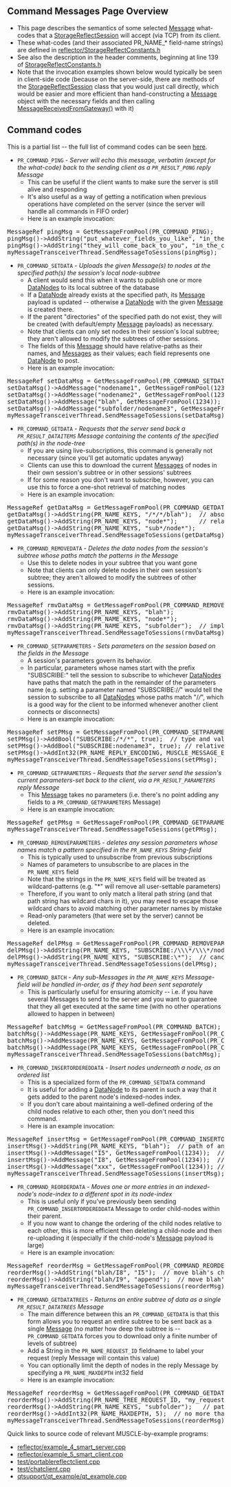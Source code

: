 ## Command Messages Page Overview

* This page describes the semantics of some selected [Message](https://public.msli.com/lcs/muscle/html/classmuscle_1_1Message.html) what-codes that a [StorageReflectSession](https://public.msli.com/lcs/muscle/html/classmuscle_1_1StorageReflectSession.html) will accept (via TCP) from its client.
* These what-codes (and their associated PR_NAME_* field-name strings) are defined in [reflector/StorageReflectConstants.h](https://public.msli.com/lcs/muscle/html/StorageReflectConstants_8h.html)
* See also the description in the header comments, beginning at line 139 of [StorageReflectConstants.h](https://public.msli.com/lcs/muscle/html/StorageReflectConstants_8h_source.html)
* Note that the invocation examples shown below would typically be seen in client-side code (because on the server-side, there are methods of the [StorageReflectSession](https://public.msli.com/lcs/muscle/html/classmuscle_1_1StorageReflectSession.html) class that you would just call directly, which would be easier and more efficient than hand-constructing a [Message](https://public.msli.com/lcs/muscle/html/classmuscle_1_1Message.html) object with the necessary fields and then calling [MessageReceivedFromGateway()](https://public.msli.com/lcs/muscle/html/classmuscle_1_1StorageReflectSession.html#a627414e26cbf6869142f10f7f8f5e5bd) with it)

## Command codes

This is a partial list -- the full list of command codes can be seen [here](https://public.msli.com/lcs/muscle/html/StorageReflectConstants_8h.html#ab04a0655cd1e3bcac5e8f48c18df1a57acf862fe04d3f070f2739c6631328c79c).

* `PR_COMMAND_PING` - *Server will echo this message, verbatim (except for the what-code) back to the sending client as a `PR_RESULT_PONG` reply Message*
    - This can be useful if the client wants to make sure the server is still alive and responding
    - It's also useful as a way of getting a notification when previous operations have completed on the server (since the server will handle all commands in FIFO order)
    - Here is an example invocation:
<pre>
MessageRef pingMsg = GetMessageFromPool(PR_COMMAND_PING);
pingMsg()->AddString("put_whatever_fields_you_like", "in_the_ping_message");
pingMsg()->AddString("they_will_come_back_to_you", "in_the_corresponding_pong_message");
myMessageTransceiverThread.SendMessageToSessions(pingMsg);
</pre>
* `PR_COMMAND_SETDATA` - *Uploads the given Message(s) to nodes at the specified path(s) the session's local node-subtree*
    - A client would send this when it wants to publish one or more [DataNodes](https://public.msli.com/lcs/muscle/html/classmuscle_1_1DataNode.html) to its local subtree of the database
    - If a [DataNode](https://public.msli.com/lcs/muscle/html/classmuscle_1_1DataNode.html) already exists at the specified path, its [Message](https://public.msli.com/lcs/muscle/html/classmuscle_1_1Message.html) payload is updated -- otherwise a [DataNode](https://public.msli.com/lcs/muscle/html/classmuscle_1_1DataNode.html) with the given [Message](https://public.msli.com/lcs/muscle/html/classmuscle_1_1Message.html) is created there.
    - If the parent "directories" of the specified path do not exist, they will be created (with default/empty [Message](https://public.msli.com/lcs/muscle/html/classmuscle_1_1Message.html) payloads) as necessary.
    - Note that clients can only set nodes in their session's local subtree; they aren't allowed to modify the subtrees of other sessions.
    - The fields of this [Message](https://public.msli.com/lcs/muscle/html/classmuscle_1_1Message.html) should have relative-paths as their names, and [Messages](https://public.msli.com/lcs/muscle/html/classmuscle_1_1Message.html) as their values; each field represents one [DataNode](https://public.msli.com/lcs/muscle/html/classmuscle_1_1DataNode.html) to post.  
    - Here is an example invocation:
<pre>
MessageRef setDataMsg = GetMessageFromPool(PR_COMMAND_SETDATA);
setDataMsg()->AddMessage("nodename1", GetMessageFromPool(1234));
setDataMsg()->AddMessage("nodename2", GetMessageFromPool(1234));
setDataMsg()->AddMessage("blah", GetMessageFromPool(1234));
setDataMsg()->AddMessage("subfolder/nodename3", GetMessageFromPool(1234));
myMessageTransceiverThread.SendMessageToSessions(setDataMsg);
</pre>

* `PR_COMMAND_GETDATA` - *Requests that the server send back a `PR_RESULT_DATAITEMS` Message containing the contents of the specified path(s) in the node-tree*
    - If you are using live-subscriptions, this command is generally not necessary (since you'll get automatic updates anyway)
    - Clients can use this to download the current [Messages](https://public.msli.com/lcs/muscle/html/classmuscle_1_1Message.html) of nodes in their own session's subtree or in other sessions' subtrees
    - If for some reason you don't want to subscribe, however, you can use this to force a one-shot retrieval of matching nodes
    - Here is an example invocation:
<pre>
MessageRef getDataMsg = GetMessageFromPool(PR_COMMAND_GETDATA);
getDataMsg()->AddString(PR_NAME_KEYS, "/*/*/blah");  // absolute path
getDataMsg()->AddString(PR_NAME_KEYS, "node*");      // relative path
getDataMsg()->AddString(PR_NAME_KEYS, "sub*/node*");
myMessageTransceiverThread.SendMessageToSessions(getDataMsg);
</pre>

* `PR_COMMAND_REMOVEDATA` - *Deletes the data nodes from the session's subtree whose paths match the patterns in the Message*
    - Use this to delete nodes in your subtree that you want gone
    - Note that clients can only delete nodes in their own session's subtree; they aren't allowed to modify the subtrees of other sessions.
    - Here is an example invocation:
<pre>
MessageRef rmvDataMsg = GetMessageFromPool(PR_COMMAND_REMOVEDATA);
rmvDataMsg()->AddString(PR_NAME_KEYS, "blah");
rmvDataMsg()->AddString(PR_NAME_KEYS, "node*");
rmvDataMsg()->AddString(PR_NAME_KEYS, "subfolder");  // implicitly deletes children of subfolder also
myMessageTransceiverThread.SendMessageToSessions(rmvDataMsg);
</pre>
* `PR_COMMAND_SETPARAMETERS` - *Sets parameters on the session based on the fields in the Message*
    - A session's parameters govern its behavior.
    - In particular, parameters whose names start with the prefix "SUBSCRIBE:" tell the session to subscribe to whichever [DataNodes](https://public.msli.com/lcs/muscle/html/classmuscle_1_1DataNode.html) have paths that match the path in the remainder of the parameters name (e.g. setting a parameter named "SUBSCRIBE:/*/*" would tell the session to subscribe to all [DataNodes](https://public.msli.com/lcs/muscle/html/classmuscle_1_1DataNode.html) whose paths match "/*/*", which is a good way for the client to be informed whenever another client connects or disconnects)
    - Here is an example invocation:
<pre>
MessageRef setPMsg = GetMessageFromPool(PR_COMMAND_SETPARAMETERS);
setPMsg()->AddBool("SUBSCRIBE:/*/*", true);  // type and value of this field don't matter
setPMsg()->AddBool("SUBSCRIBE:nodename3", true); // relative path, equivalent to "/*/*/nodename3"
setPMsg()->AddInt32(PR_NAME_REPLY_ENCODING, MUSCLE_MESSAGE_ENCODING_ZLIB_9);
myMessageTransceiverThread.SendMessageToSessions(setPMsg);
</pre>
* `PR_COMMAND_GETPARAMETERS` - *Requests that the server send the session's current parameters-set back to the client, via a `PR_RESULT_PARAMETERS` reply Message*
    - This [Message](https://public.msli.com/lcs/muscle/html/classmuscle_1_1Message.html) takes no parameters (i.e. there's no point adding any fields to a `PR_COMMAND_GETPARAMETERS` Message)
    - Here is an example invocation:
<pre>
MessageRef getPMsg = GetMessageFromPool(PR_COMMAND_GETPARAMETERS);
myMessageTransceiverThread.SendMessageToSessions(getPMsg);
</pre>
* `PR_COMMAND_REMOVEPARAMETERS` - *deletes any session parameters whose names match a pattern specified in the `PR_NAME_KEYS` String-field*
    - This is typically used to unsubscribe from previous subscriptions
    - Names of parameters to unsubscribe to are places in the `PR_NAME_KEYS` field 
    - Note that the strings in the `PR_NAME_KEYS` field will be treated as wildcard-patterns (e.g. "*" will remove all user-settable parameters)
    - Therefore, if you want to only match a literal path string (and that path string has wildcard chars in it), you may need to escape those wildcard chars to avoid matching other parameter names by mistake
    - Read-only parameters (that were set by the server) cannot be deleted.
    - Here is an example invocation:
<pre>
MessageRef delPMsg = GetMessageFromPool(PR_COMMAND_REMOVEPARAMETERS);
delPMsg()->AddString(PR_NAME_KEYS, "SUBSCRIBE:/\\\*/\\\*/node\\\*");  // cancel one specific subscription
delPMsg()->AddString(PR_NAME_KEYS, "SUBSCRIBE:\*");  // cancel all my subscriptions!
myMessageTransceiverThread.SendMessageToSessions(delPMsg);
</pre>

* `PR_COMMAND_BATCH` - *Any sub-Messages in the `PR_NAME_KEYS` Message-field will be handled in-order, as if they had been sent separately*
    - This is particularly useful for ensuring atomicity -- i.e. if you have several Messages to send to the server and you want to guarantee that they all get executed at the same time (with no other operations allowed to happen in between)
<pre>
MessageRef batchMsg = GetMessageFromPool(PR_COMMAND_BATCH);
batchMsg()->AddMessage(PR_NAME_KEYS, GetMessageFromPool(PR_COMMAND_SETPARAMETERS));
batchMsg()->AddMessage(PR_NAME_KEYS, GetMessageFromPool(PR_COMMAND_SETDATA));
batchMsg()->AddMessage(PR_NAME_KEYS, GetMessageFromPool(PR_COMMAND_GETPARAMETERS));
myMessageTransceiverThread.SendMessageToSessions(batchMsg);
</pre>
* `PR_COMMAND_INSERTORDEREDDATA` - *Insert nodes underneath a node, as an ordered list*
    - This is a specialized form of the `PR_COMMAND_SETDATA` command
    - It is useful for adding a [DataNode](https://public.msli.com/lcs/muscle/html/classmuscle_1_1DataNode.html) to its parent in such a way that it gets added to the parent node's indexed-nodes index.
    - If you don't care about maintaining a well-defined ordering of the child nodes relative to each other, then you don't need this command.
    - Here is an example invocation:
<pre>
MessageRef insertMsg = GetMessageFromPool(PR_COMMAND_INSERTORDEREDDATA);
insertMsg()->AddString(PR_NAME_KEYS, "blah");  // path of an already-existing node
insertMsg()->AddMessage("I5", GetMessageFromPool(1234));  // add before existing node I5
insertMsg()->AddMessage("I8", GetMessageFromPool(1234));  // add before existing node I8
insertMsg()->AddMessage("xxx", GetMessageFromPool(1234)); // append node (assuming node "xxx" doesn't exist)
myMessageTransceiverThread.SendMessageToSessions(insertMsg);
</pre>
* `PR_COMMAND_REORDERDATA` - *Moves one or more entries in an indexed-node's node-index to a different spot in its node-index*
    - This is useful only if you've previously been sending `PR_COMMAND_INSERTORDEREDDATA` Message to order child-nodes within their parent.
    - If you now want to change the ordering of the child nodes relative to each other, this is more efficient then deleting a child-node and then re-uploading it (especially if the child-node's [Message](https://public.msli.com/lcs/muscle/html/classmuscle_1_1Message.html) payload is large)
    - Here is an example invocation:
<pre>
MessageRef reorderMsg = GetMessageFromPool(PR_COMMAND_REORDERDATA);
reorderMsg()->AddString("blah/I8", "I5");  // move blah's child "I8" to before "I5"
reorderMsg()->AddString("blah/I9", "append");  // move blah's child "I9" to the end of the index
myMessageTransceiverThread.SendMessageToSessions(reorderMsg);
</pre>
* `PR_COMMAND_GETDATATREES` - *Returns an entire subtree of data as a single `PR_RESULT_DATATREES` Message*
    - The main difference between this an `PR_COMMAND_GETDATA` is that this form allows you to request an entire subtree to be sent back as a single [Message](https://public.msli.com/lcs/muscle/html/classmuscle_1_1Message.html) (no matter how deep the subtree is -- `PR_COMMAND_GETDATA` forces you to download only a finite number of levels of subtree)
    - Add a String in the `PR_NAME_REQUEST_ID` fieldname to label your request (reply Message will contain this value)
    - You can optionally limit the depth of nodes in the reply Message by specifying a `PR_NAME_MAXDEPTH` int32 field
    - Here is an example invocation:
<pre>
MessageRef reorderMsg = GetMessageFromPool(PR_COMMAND_GETDATATREES);
reorderMsg()->AddString(PR_NAME_TREE_REQUEST_ID, "my_request");
reorderMsg()->AddString(PR_NAME_KEYS, "subfolder");   // path of subtree to start at
reorderMsg()->AddInt32(PR_NAME_MAXDEPTH, 5);  // no more than 5 levels deep please
myMessageTransceiverThread.SendMessageToSessions(reorderMsg);
</pre>

Quick links to source code of relevant MUSCLE-by-example programs:

* [reflector/example_4_smart_server.cpp](https://public.msli.com/lcs/muscle/muscle/html/muscle-by-example/examples/reflector/example_4_smart_server.cpp)
* [reflector/example_5_smart_client.cpp](https://public.msli.com/lcs/muscle/muscle/html/muscle-by-example/examples/reflector/example_5_smart_client.cpp)
* [test/portablereflectclient.cpp](https://public.msli.com/lcs/muscle/muscle/test/portablereflectclient.cpp)
* [test/chatclient.cpp](https://public.msli.com/lcs/muscle/muscle/test/chatclient.cpp)
* [qtsupport/qt_example/qt_example.cpp](https://public.msli.com/lcs/muscle/muscle/qtsupport/qt_example/qt_example.cpp)
